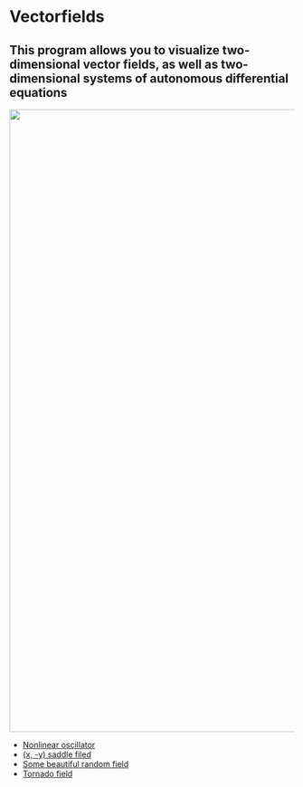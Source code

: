# Vectorfields

## This program allows you to visualize two-dimensional vector fields, as well as two-dimensional systems of autonomous differential equations

<img width="1100" src="https://699125.selcdn.ru/files/vectorfields-example.gif">

- [Nonlinear oscillator](<https://dimaamega.github.io/vectorfields/?x_str=y&y_str=-L*y-sin(x)&xspeed=3&count=2000&M_Time_Alive_particle=3.95&M_n_lines=24&L=1&skip_welcome&add_scale=100>)
- [(x, -y) saddle filed](https://dimaamega.github.io/vectorfields/?x_str=x&y_str=-y&xspeed=3&count=2000&M_Time_Alive_particle=3.95&M_n_lines=24&L=1&skip_welcome)
- [Some beautiful random field](<https://dimaamega.github.io/vectorfields/?x_str=y*sin(x)&y_str=-L*y-sin(x*y)&xspeed=3&count=2000&M_Time_Alive_particle=3.95&M_n_lines=24&L=0.19&&skip_welcome>)
- [Tornado field](https://dimaamega.github.io/vectorfields/?x_str=x**2-y**2-4&y_str=A*x*y&xspeed=1&count=3000&M_Time_Alive_particle=4.75&M_n_lines=20&A=1&skip_welcome)
